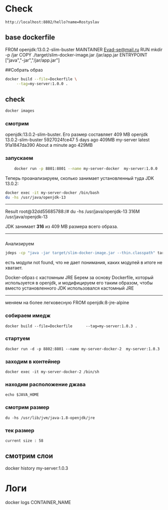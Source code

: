 
# Check 
``` http request
http://localhost:8802/hello?name=Rostyslav
```

## base dockerfile 
FROM openjdk:13.0.2-slim-buster
MAINTAINER Evad-se@mail.ru
RUN mkdir -p /jar
COPY ./target/slim-docker-image.jar /jar/app.jar
ENTRYPOINT ["java","-jar","/jar/app.jar"]

##Собрать образ 
```bash
docker build --file=Dockerfile \
     --tag=my-server:1.0.0 .
```

## check
```bash
docker images 
```

### смотрим 
 openjdk:13.0.2-slim-buster. Его размер составляет 409 MB 
 openjdk       13.0.2-slim-buster   5927024fce47        5 days ago           409MB
 my-server     latest               91a1847da390        About a minute ago   429MB

### запускаем 
```bash
    docker run -p 8801:8801 --name my-server-docker  my-server:1.0.0
 ```

Теперь проанализируем, сколько занимает установленный туда JDK 13.0.2:
```bash
docker exec -it my-server-docker /bin/bash
du -hs /usr/java/openjdk-13
```
---------------------------
Result
root@32dd55685788:/# du -hs /usr/java/openjdk-13
316M    /usr/java/openjdk-13

 JDK занимает **316** из 409 MB размера всего образа.
 
-----
### 
Анализируем 
```bash
jdeps -cp "java -jar target/slim-docker-image.jar --thin.classpath" target/slim-docker-image.jar
```
есть модули not found, что не дает понимания, каких модулей в итоге не хватает.

Docker-образ с кастомным JRE
Берем за основу Dockerfile, который используется в openjdk, и модифицируем его таким образом, чтобы вместо
 установленного JDK использовался кастомный JRE

-----
меняем на более легковесную 
FROM openjdk:8-jre-alpine

### собираем имедж
```base
docker build --file=Dockerfile      --tag=my-server:1.0.3 .
```
### стартуем 
```base
docker run -d -p 8802:8801 --name my-server-docker-2  my-server:1.0.3
```
### заходим в контейнер 
```base
docker exec -it my-server-docker-2 /bin/sh
```

### находим расположение джава 
```base
echo $JAVA_HOME
```
### смотрим размер
```base
du -hs /usr/lib/jvm/java-1.8-openjdk/jre
```
### тек размер 
```base
current size : 58
```
## смотрим слои
docker history  my-server:1.0.3


# Логи 
docker logs CONTAINER_NAME









